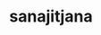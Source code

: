 ---
title: sanajitjana
github: https://github.com/sanajitjana
mode: light
transition: 3s
archetype:
  - Little Bit of Everything
---